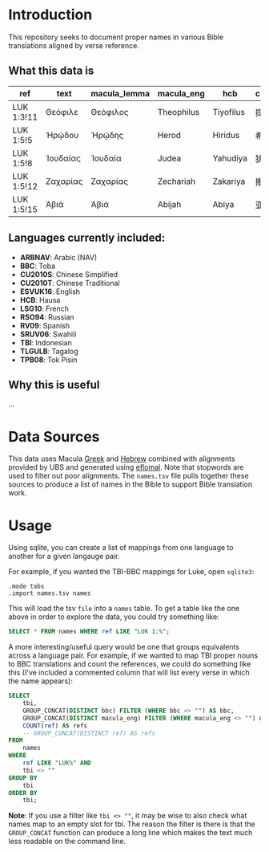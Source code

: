 # Introduction

This repository seeks to document proper names in various Bible translations aligned by verse reference.

## What this data is

| ref        | text     | macula_lemma | macula_eng | hcb       | cu2010s  | cu2010t  | rso94      | sruv06   | tbi      | lsg10     | rv09     | tpb08    | bbc      |
| ---------- | -------- | ------------ | ---------- | --------- | -------- | -------- | ---------- | -------- | -------- | --------- | -------- | -------- | -------- |
| LUK 1:3!11 | Θεόφιλε  | Θεόφιλος     | Theophilus | Tiyofilus | 提阿非罗 | 提阿非罗 | Феофил     | Theofilo | Teofilus | Théophile | Teófilo  |          |          |
| LUK 1:5!5  | Ἡρῴδου   | Ἡρῴδης       | Herod      | Hiridus   | 希律     | 希律     | Ирода      | herode   | herodes  | Hérode    | Herodes  | herot    | Herodes  |
| LUK 1:5!8  | Ἰουδαίας | Ἰουδαία      | Judea      | Yahudiya  | 犹太     | 猶太     | Иудейского | Yudea    | yudea    | Judée     | Judea    | judia    | Judea    |
| LUK 1:5!12 | Ζαχαρίας | Ζαχαρίας     | Zechariah  | Zakariya  | 撒迦利亚 | 撒迦利亞 | Захария    | Zakaria  | zakharia | Zacharie  | Zacarías | sekaraia | Sakarias |
| LUK 1:5!15 | Ἀβιά     | Ἀβιά         | Abijah     | Abiya     | 亚比雅   | 亞比雅   | Авиевой    | Abiya    | abia     | Abia      | Abías    | abiya    | Abia     |

## Languages currently included:

- **ARBNAV**: Arabic (NAV)
- **BBC**: Toba
- **CU2010S**: Chinese Simplified
- **CU2010T**: Chinese Traditional
- **ESVUK16**: English
- **HCB**: Hausa
- **LSG10**: French
- **RSO94**: Russian
- **RV09**: Spanish
- **SRUV06**: Swahili
- **TBI**: Indonesian
- **TLGULB**: Tagalog
- **TPB08**: Tok Pisin

## Why this is useful

...

# Data Sources

This data uses Macula [Greek](https://github.com/Clear-Bible/macula-greek/) and [Hebrew](https://github.com/Clear-Bible/macula-hebrew/) combined with alignments provided by UBS and generated using [eflomal](https://github.com/robertostling/eflomal). Note that stopwords are used to filter out poor alignments. The `names.tsv` file pulls together these sources to produce a list of names in the Bible to support Bible translation work.

# Usage

Using sqlite, you can create a list of mappings from one language to another for a given langauge pair.

For example, if you wanted the TBI-BBC mappings for Luke, open `sqlite3`:

```sqlite3
.mode tabs
.import names.tsv names
```

This will load the tsv `file` into a `names` table. To get a table like the one above in order to explore the data, you could try something like:

```sql
SELECT * FROM names WHERE ref LIKE "LUK 1:%";
```

A more interesting/useful query would be one that groups equivalents across a language pair. For example, if we wanted to map TBI proper nouns to BBC translations and count the references, we could do something like this (I've included a commented column that will list every verse in which the name appears):

```sql
SELECT
    tbi,
    GROUP_CONCAT(DISTINCT bbc) FILTER (WHERE bbc <> "") AS bbc,
    GROUP_CONCAT(DISTINCT macula_eng) FILTER (WHERE macula_eng <> "") AS macula_eng,
    COUNT(ref) AS refs
    -- GROUP_CONCAT(DISTINCT ref) AS refs
FROM
    names
WHERE
    ref LIKE "LUK%" AND
    tbi <> ""
GROUP BY
    tbi
ORDER BY
    tbi;
```

**Note**: If you use a filter like `tbi <> ""`, it may be wise to also check what names map to an empty slot for tbi. The reason the filter is there is that the `GROUP_CONCAT` function can produce a long line which makes the text much less readable on the command line.
